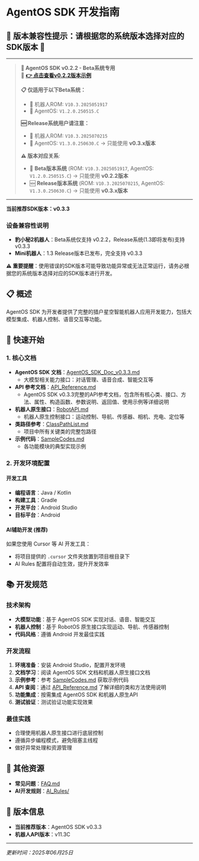 # AgentOS SDK 开发指南

## 🚨 版本兼容性提示：请根据您的系统版本选择对应的SDK版本 🚨

---
> **🔧 AgentOS SDK v0.2.2 - Beta系统专用**  
> 🎯 **[👉 点击查看v0.2.2版本示例](https://github.com/orionagent/AgentSDKSample/tree/main/AgentRole_v0.2.2)** 
> 
> **📋 仅适用于以下Beta系统：**
> - 🤖 机器人ROM: `V10.3.2025051917`
> - 🔧 AgentOS: `V1.2.0.250515.C`
> 
> **🆕 Release系统用户请注意：**
> - 🤖 机器人ROM: `V10.3.2025070215`
> - 🔧 AgentOS: `V1.3.0.250630.C` → 只能使用 **v0.3.x版本**
> 
> **⚠️ 版本对应关系**: 
> - 📱 **Beta版本系统** (ROM: `V10.3.2025051917`, AgentOS: `V1.2.0.250515.C`) → 只能使用 **v0.2.2版本**
> - 🆕 **Release版本系统** (ROM: `V10.3.2025070215`, AgentOS: `V1.3.0.250630.C`) → 只能使用 **v0.3.x版本**
---

**当前推荐SDK版本：v0.3.3**

### 设备兼容性说明
- **豹小秘2机器人**：Beta系统仅支持 v0.2.2，Release系统(1.3即将发布)支持 v0.3.3
- **Mini机器人**：1.3 Release版本已发布，完全支持 v0.3.3

**⚠️ 重要提醒**：使用错误的SDK版本可能导致功能异常或无法正常运行，请务必根据您的系统版本选择对应的SDK版本进行开发。

## 📋 概述
AgentOS SDK 为开发者提供了完整的猎户星空智能机器人应用开发能力，包括大模型集成、机器人控制、语音交互等功能。

## 🚀 快速开始

### 1. 核心文档
- **AgentOS SDK 文档**：[AgentOS_SDK_Doc_v0.3.3.md](Agent/v0.3.3/AgentOS_SDK_Doc_v0.3.3.md)
  - 大模型相关能力接口：对话管理、语音合成、智能交互等
- **API 参考文档**：[API_Reference.md](Agent/v0.3.3/API_Reference.md)
  - AgentOS SDK v0.3.3完整的API参考文档，包含所有核心类、接口、方法、属性、构造函数、参数说明、返回值、使用示例等详细说明
- **机器人原生接口**：[RobotAPI.md](Robot/v11.3C/RobotAPI.md)
  - 机器人原生控制接口：运动控制、导航、传感器、相机、充电、定位等
- **类路径参考**：[ClassPathList.md](Agent/v0.3.3/ClassPathList.md)
  - 项目中所有关键类的完整包路径
- **示例代码**：[SampleCodes.md](Agent/v0.3.3/SampleCodes.md)
  - 各功能模块的典型实现示例

### 2. 开发环境配置

#### 开发工具
- **编程语言**：Java / Kotlin
- **构建工具**：Gradle
- **开发平台**：Android Studio
- **目标平台**：Android

#### AI辅助开发 (推荐)
如果您使用 Cursor 等 AI 开发工具：
- 将项目提供的 `.cursor` 文件夹放置到项目根目录下
- AI Rules 配置将自动生效，提升开发效率

## 📚 开发规范

### 技术架构
- **大模型功能**：基于 AgentOS SDK 实现对话、语音、智能交互
- **机器人控制**：基于 RobotOS 原生接口实现运动、导航、传感器控制
- **代码风格**：遵循 Android 开发最佳实践

### 开发流程
1. **环境准备**：安装 Android Studio，配置开发环境
2. **文档学习**：阅读 AgentOS SDK 文档和机器人原生接口文档
3. **示例参考**：参考 [SampleCodes.md](Agent/v0.3.3/SampleCodes.md) 获取示例代码
4. **API 查阅**：通过 [API_Reference.md](Agent/v0.3.3/API_Reference.md) 了解详细的类和方法使用说明
5. **功能集成**：按需集成 AgentOS SDK 和机器人原生API
6. **测试验证**：测试验证功能实现效果

### 最佳实践
- 合理使用机器人原生接口进行底层控制
- 遵循异步编程模式，避免阻塞主线程
- 做好异常处理和资源管理

## 📖 其他资源
- **常见问题**：[FAQ.md](FAQ.md)
- **AI开发规则**：[AI_Rules/](AI_Rules/)

## 📌 版本信息
- **当前推荐版本**：AgentOS SDK v0.3.3
- **机器人API版本**：v11.3C

---
*更新时间：2025年06月25日*
